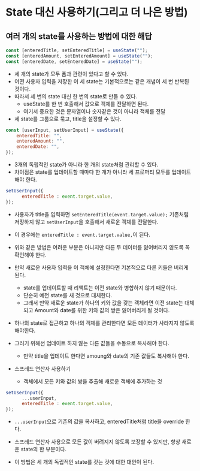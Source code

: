 # State 대신 사용하기(그리고 더 나은 방법)

## 여러 개의 state를 사용하는 방법에 대한 해답

```jsx
const [enteredTitle, setEnteredTitle] = useState("");
const [enteredAmount, setEnteredAmount] = useState("");
const [enteredDate, setEnteredDate] = useState("");
```

- 세 개의 state가 모두 폼과 관련이 있다고 할 수 있다.
- 어떤 사용자 입력을 저장한 이 세 state는 기본적으로는 같은 개념이 세 번 반복된 것이다.
- 따라서 세 번의 state 대신 한 번의 state로 만들 수 있다.
  - useState를 한 번 호출해서 값으로 객체를 전달하면 된다.
  - 여기서 중요한 것은 문자열이나 숫자같은 것이 아니라 객체를 전달
- 세 state를 그룹으로 묶고, title을 설정할 수 있다.

```jsx
const [userInput, setUserInput] = useState({
    enteredTitle: "",
    enteredAmount: "",
    enteredDate: "",
});
```

- 3개의 독립적인 state가 아니라 한 개의 state처럼 관리할 수 있다.
- 차이점은 state를 업데이트할 때마다 한 개가 아니라 세 프로퍼티 모두를 업데이트해야 한다.

```jsx
setUserInput({
      enteredTitle : event.target.value,
});
```
- 사용자가 title을 입력하면 `setEnteredTitle(event.target.value);` 기존처럼 저장하지 않고 `setUserInput`을 호출해서 새로운 객체를 전달한다.
- 이 경우에는 `enteredTitle : event.target.value,`이 된다.
- 위와 같은 방법은 어려운 부분은 아니지만 다른 두 데이터를 잃어버리지 않도록 꼭 확인해야 한다.
- 만약 새로운 사용자 입력을 이 객체에 설정한다면 기본적으로 다른 키들은 버리게 된다.
  - state를 업데이트할 때 리액트는 이전 state와 병합하지 않기 때문이다.
  - 단순히 예전 state를 새 것으로 대체한다.
  - 그래서 만약 새로운 state가 하나의 키와 값을 갖는 객체라면 이전 state는 대체되고 Amount와 date를 위한 키와 값의 쌍은 잃어버리게 될 것이다.
- 하나의 state로 접근하고 하나의 객체를 관리한다면 모든 데이터가 사라지지 않도록 해야한다.
- 그러기 위해선 업데이트 하지 않는 다른 값들을 수동으로 복사해야 한다.
  - 만약 title을 업데이트 한다면 amoung와 date의 기존 값들도 복사해야 한다.

- 스프레드 연산자 사용하기 
  - 객체에서 모든 키와 값의 쌍을 추출해 새로운 객체에 추가하는 것  
```jsx
setUserInput({
      ...userInput,
      enteredTitle : event.target.value,
});
```

- `...userInput`으로 기존의 값을 복사하고, enteredTitle처럼 title을 override 한다.
- 스프레드 연산자 사용으로 모든 값이 버려지지 않도록 보장할 수 있지만, 항상 새로운 state의 한 부분이다.

- 이 방법은 세 개의 독립적인 state를 갖는 것에 대한 대안이 된다.

